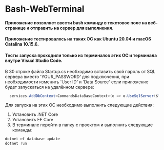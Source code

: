 # Bash-WebTerminal
#### Приложение позволяет ввести bash команду в текстовое поле на веб-странице и отправить на сервер для выполнения.
####
#### Приложение тестировалось на таких ОС как Ubuntu 20.04 и macOS Catalina 10.15.6.
#### Тесты запуска проходили только из терминалов этих ОС и терминала внутри Visual Studio Code.

В 30 строке файла Startup.cs необходимо вставить свой пароль от SQL сервера вместо 'YOUR_PASSWORD' для подключения, при необходимости изменить 'User ID' и 'Data Source' если приложение будет запускаться на удалённом сервере:
```C#
  services.AddDbContext<CommandsDataBaseContext>(o => o.UseSqlServer($"Password=YOUR_PASSWORD;Data Source=127.0.0.1;User ID=sa;Initial Catalog={nameof(CommandsDataBaseContext)};Integrated Security=False;"));
```

Для запуска на этих ОС необходимо выполнить следующие действия:
1. Установить .NET Core
2. Установить EF Core
3. В терминале перейти в папку с проектом и выполнить следующие команды: 
```bash
dotnet ef database update
dotnet run
```
